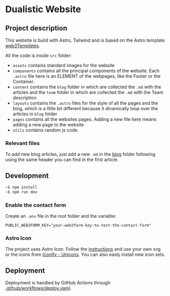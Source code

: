 # Dualistic Website

## Project description

This website is build with Astro, Tailwind and is based on the Astro template [web3Templates](https://web3templates.com/templates/astroship-starter-website-template-for-astro).

All the code is inside `src` folder:

- `assets` contains standard images for the website
- `components` contains all the principal components of the website. Each `.astro` file here is an ELEMENT of the webpages, like the Footer or the Container.
- `content` contains the `blog` folder in which are collected the `.md` with the articles and the `team` folder in which are collected the `.md` with the Team description
- `layouts` contains the `.astro` files for the style of all the pages and the blog, which is a little bit different because it dinamically loop over the articles in `blog` folder
- `pages` contains all the websites pages. Adding a new file here means adding a new page to the website
- `utils` contains random js code.

### Relevant files

To add new blog articles, just add a new `.md` in the [blog](./src/data/blog/) folder following using the same header you can find in the first article.



## Development

```bash
~$ npm install
~$ npm run dev
```

### Enable the contact form

Create an `.env` file in the root folder and the variable:
```
PUBLIC_WEB3FORM_KEY="your-web3form-key-to-test-the-contact-form"
```

### Astro Icon

The project uses Astro Icon. Follow the [instructions](https://www.astroicon.dev/guides/customization/) and use your own svg or the icons from [Iconify - Unicons](https://icon-sets.iconify.design/uil/). You can also easly install new icon sets.

## Deployment

Deployment is handled by GitHub Actions through [.github/workflows/deploy.yaml](.github/workflows/deploy.yaml).